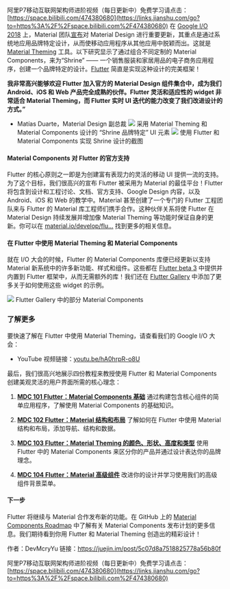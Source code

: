 阿里P7移动互联网架构师进阶视频（每日更新中）免费学习请点击：[https://space.bilibili.com/474380680](https://links.jianshu.com/go?to=https%3A%2F%2Fspace.bilibili.com%2F474380680)
在 [Google I/O 2018](https://events.google.com/io/) 上，Material 团队[宣布](https://design.google/library/making-more-with-material/)对 Material Design 进行重要更新，其重点是通过系统地应用品牌特定设计，从而使移动应用程序从其他应用中脱颖而出。这就是 [Material Theming](https://material.io/design/material-theming/) 工具。以下研究显示了通过组合不同定制的 Material Components，来为“Shrine” —— 一个销售服装和家居用品的电子商务应用程序，创建一个品牌特定的设计。[Flutter](http://flutter.io) 简直是实现这种设计的完美框架！

**我非常高兴能够欢迎 Flutter 加入官方的 Material Design 组件集合中，成为我们 Android、iOS 和 Web 产品完全成熟的伙伴。Flutter 灵活和适应性的 widget 非常适合 Material Theming，而 Flutter 实时 UI 迭代的能力改变了我们改进设计的方式。”**

*   Matías Duarte，Material Design 副总裁
![](https://upload-images.jianshu.io/upload_images/19956127-5efdbe7c7016c6eb.png?imageMogr2/auto-orient/strip%7CimageView2/2/w/1240)
采用 Material Theming 和 Material Components 设计的 “Shrine 品牌特定” UI 元素
![](https://upload-images.jianshu.io/upload_images/19956127-d476e75a1fffc54f.png?imageMogr2/auto-orient/strip%7CimageView2/2/w/1240)
使用 Flutter 和 Material Components 实现 Shrine 设计的截图

#### Material Components 对 Flutter 的官方支持

Flutter 的核心原则之一即是为创建富有表现力的灵活的移动 UI 提供一流的支持。为了这个目标，我们很高兴的宣布 Flutter 被采用为 Material 的最佳平台！Flutter 将包含到设计和工程讨论、文档、官方支持、Google Design 内容，以及 Android、iOS 和 Web 的教学中。Material 甚至创建了一个专门的 Flutter 工程团队来与 Flutter 的 Material 库工程师们携手合作。这种伙伴关系将使 Flutter 在 Material Design 持续发展并增加像 Material Theming 等功能时保证自身的更新。你可以在 [material.io/develop/flu…](http://material.io/develop/flutter) 找到更多的相关信息。

#### 在 Flutter 中使用 Material Theming 和 Material Components

就在 I/O 大会的时候，Flutter 的 Material Components 库便已经更新以支持 Material 新系统中的许多新功能、样式和组件。这些都在 [Flutter beta 3](https://medium.com/flutter-io/flutter-beta-3-7d88125245dc) 中提供并内置到 Flutter 框架中，从而无需额外的库！我们还在 [Flutter Gallery](https://play.google.com/store/apps/details?id=io.flutter.demo.gallery) 中添加了更多关于如何使用这些 widget 的示例。

![](https://upload-images.jianshu.io/upload_images/19956127-85d46a1994781e4b.png?imageMogr2/auto-orient/strip%7CimageView2/2/w/1240)
Flutter Gallery 中的部分 Material Components

### 了解更多

要快速了解在 Flutter 中使用 Material Theming，请查看我们的 Google I/O 大会：

*   YouTube 视频链接：[youtu.be/hA0hrpR-o8U](https://youtu.be/hA0hrpR-o8U)

最后，我们很高兴地展示四份教程来教授使用 Flutter 和 Material Components 创建美观灵活的用户界面所需的核心理念：

1.  [**MDC 101 Flutter：Material Components 基础**](https://codelabs.developers.google.com/codelabs/mdc-101-flutter/)
    通过构建包含核心组件的简单应用程序，了解使用 Material Components 的基础知识。

2.  [**MDC 102 Flutter：Material 结构和布局**](https://codelabs.developers.google.com/codelabs/mdc-102-flutter/)
    了解如何在 Flutter 中使用 Material 结构和布局，添加导航、结构和数据。

3.  [**MDC 103 Flutter：Material Theming 的颜色、形状、高度和类型**](https://codelabs.developers.google.com/codelabs/mdc-103-flutter/)
    使用 Flutter 中的 Material Components 来区分你的产品并通过设计表达你的品牌理念。

4.  [**MDC 104 Flutter：Material 高级组件**](https://codelabs.developers.google.com/codelabs/mdc-104-flutter/)
    改进你的设计并学习使用我们的高级组件背景菜单。

#### 下一步

Flutter 将继续与 Material 合作发布新的功能。在 GitHub 上的 [Material Components Roadmap](https://github.com/material-components/material-components/blob/develop/ROADMAP.md) 中了解有关 Material Components 发布计划的更多信息。我们期待看到你用 Flutter 和 Material Theming 创造出的精彩设计！

作者：DevMcryYu
链接：https://juejin.im/post/5c07d8a7518825778a56b80f


阿里P7移动互联网架构师进阶视频（每日更新中）免费学习请点击：[https://space.bilibili.com/474380680](https://links.jianshu.com/go?to=https%3A%2F%2Fspace.bilibili.com%2F474380680)
